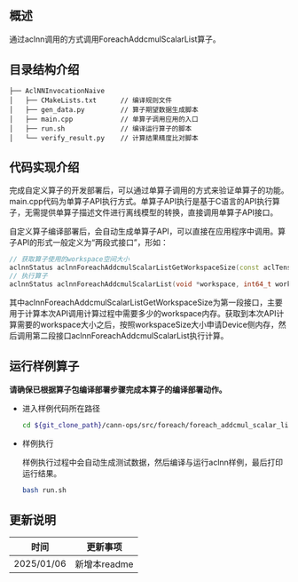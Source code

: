 ## 概述

通过aclnn调用的方式调用ForeachAddcmulScalarList算子。

## 目录结构介绍

```
├── AclNNInvocationNaive
│   ├── CMakeLists.txt      // 编译规则文件
│   ├── gen_data.py         // 算子期望数据生成脚本
│   ├── main.cpp            // 单算子调用应用的入口
│   ├── run.sh              // 编译运行算子的脚本
│   └── verify_result.py    // 计算结果精度比对脚本
```

## 代码实现介绍

完成自定义算子的开发部署后，可以通过单算子调用的方式来验证单算子的功能。main.cpp代码为单算子API执行方式。单算子API执行是基于C语言的API执行算子，无需提供单算子描述文件进行离线模型的转换，直接调用单算子API接口。

自定义算子编译部署后，会自动生成单算子API，可以直接在应用程序中调用。算子API的形式一般定义为“两段式接口”，形如：

```cpp
// 获取算子使用的workspace空间大小
aclnnStatus aclnnForeachAddcmulScalarListGetWorkspaceSize(const aclTensorList *x, const aclTensorList *y, uint64_t workspaceSize, aclOpExecutor **executor);
// 执行算子
aclnnStatus aclnnForeachAddcmulScalarList(void *workspace, int64_t workspaceSize, aclOpExecutor **executor, aclrtStream stream);
```

其中aclnnForeachAddcmulScalarListGetWorkspaceSize为第一段接口，主要用于计算本次API调用计算过程中需要多少的workspace内存。获取到本次API计算需要的workspace大小之后，按照workspaceSize大小申请Device侧内存，然后调用第二段接口aclnnForeachAddcmulScalarList执行计算。

## 运行样例算子
**请确保已根据算子包编译部署步骤完成本算子的编译部署动作。**
  
- 进入样例代码所在路径
  
  ```bash
  cd ${git_clone_path}/cann-ops/src/foreach/foreach_addcmul_scalar_list/examples/AclNNInvocationNaive
  ```
  
- 样例执行
    
  样例执行过程中会自动生成测试数据，然后编译与运行aclnn样例，最后打印运行结果。

  ```bash
  bash run.sh
  ```

## 更新说明

| 时间       | 更新事项     |
| ---------- | ------------ |
| 2025/01/06 | 新增本readme |
